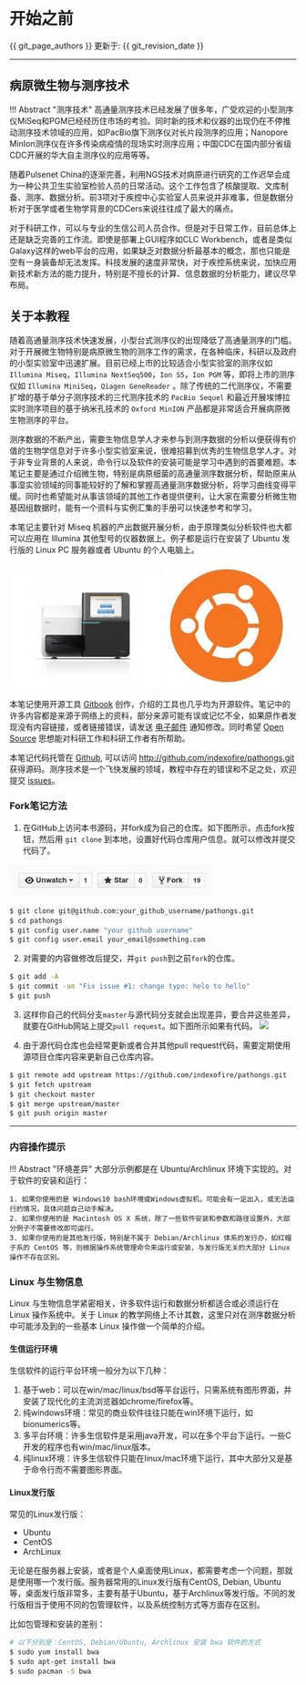 # 开始之前

{{ git_page_authors }} 更新于: {{ git_revision_date }}

---

## **病原微生物与测序技术**

!!! Abstract "测序技术"
    高通量测序技术已经发展了很多年，广受欢迎的小型测序仪MiSeq和PGM已经经历住市场的考验。同时新的技术和仪器的出现仍在不停推动测序技术领域的应用，如PacBio旗下测序仪对长片段测序的应用；Nanopore MinIon测序仪在许多传染病疫情的现场实时测序应用；中国CDC在国内部分省级CDC开展的华大自主测序仪的应用等等。

随着Pulsenet China的逐渐完善，利用NGS技术对病原进行研究的工作迟早会成为一种公共卫生实验室检验人员的日常活动。这个工作包含了核酸提取、文库制备、测序、数据分析。前3项对于疾控中心实验室人员来说并非难事，但是数据分析对于医学或者生物学背景的CDCers来说往往成了最大的痛点。

对于科研工作，可以与专业的生信公司人员合作。但是对于日常工作，目前总体上还是缺乏完善的工作流。即使是部署上GUI程序如CLC Workbench，或者是类似Galaxy这样的web平台的应用，如果缺乏对数据分析最基本的概念，那也只能是空有一身装备却无法发挥。科技发展的速度非常快，对于疾控系统来说，加快应用新技术新方法的能力提升，特别是不擅长的计算、信息数据的分析能力，建议尽早布局。

## **关于本教程**

随着高通量测序技术快速发展，小型台式测序仪的出现降低了高通量测序的门槛。对于开展微生物特别是病原微生物的测序工作的需求，在各种临床，科研以及政府的小型实验室中迅速扩展。目前已经上市的比较适合小型实验室的测序仪如 `Illumina Miseq`，`Illumina NextSeq500`，`Ion S5`，`Ion PGM` 等，即将上市的测序仪如 `Illumina MiniSeq`，`Qiagen GeneReader` 。除了传统的二代测序仪，不需要扩增的基于单分子测序技术的三代测序技术的 `PacBio Sequel` 和最近开展埃博拉实时测序项目的基于纳米孔技术的 `Oxford MinION` 产品都是非常适合开展病原微生物测序的平台。

测序数据的不断产出，需要生物信息学人才来参与到测序数据的分析以便获得有价值的生物学信息对于许多小型实验室来说，很难招募到优秀的生物信息学人才。对于非专业背景的人来说，命令行以及软件的安装可能是学习中遇到的首要难题。本笔记主要是通过介绍微生物，特别是病原细菌的高通量测序数据分析，帮助原来从事湿实验领域的同事能较好的了解和掌握高通量测序数据分析，将学习曲线变得平缓。同时也希望能对从事该领域的其他工作者提供便利，让大家在需要分析微生物基因组数据时，能有一个资料与实例汇集的手册可以快速参考和学习。

本笔记主要针对 Miseq 机器的产出数据开展分析，由于原理类似分析软件也大都可以应用在 Illumina 其他型号的仪器数据上。例子都是运行在安装了 Ubuntu 发行版的 Linux PC 服务器或者 Ubuntu 的个人电脑上。

![miseq](assets/images/miseq.jpg) ![ubuntu](assets/images/ubuntu.jpg)

本笔记使用开源工具 [Gitbook][] 创作，介绍的工具也几乎均为开源软件。笔记中的许多内容都是来源于网络上的资料，部分来源可能有误或记忆不全，如果原作者发现没有内容链接，或者链接错误，请发送 [电子邮件](mailto:indexofire@gmail.com) 通知修改。同时希望 [Open Source][] 思想能对科研工作和科研工作者有所帮助。

本笔记代码托管在 [Github][], 可以访问 http://github.com/indexofire/pathongs.git 获得源码。测序技术是一个飞快发展的领域，教程中存在的错误和不足之处，欢迎提交 [issues](https://github.com/indexofire/pathongs/issues)。

### Fork笔记方法

1. 在GitHub上访问本书源码，并fork成为自己的仓库。如下图所示，点击fork按钮，然后用 `git clone` 到本地，设置好代码仓库用户信息。就可以修改并提交代码了。

![](assets/images/fork.png)

```bash
$ git clone git@github.com:your_github_username/pathongs.git
$ cd pathongs
$ git config user.name "your github username"
$ git config user.email your_email@something.com
```

2. 对需要的内容做修改后提交，并`git push`到之前`fork`的仓库。

```bash
$ git add -A
$ git commit -am "Fix issue #1: change typo: helo to hello"
$ git push
```

3. 这样你自己的代码分支`master`与源代码分支就会出现差异，要合并这些差异，就要在GitHub网站上提交`pull request`。如下图所示如果有代码。
![](assets/images/pull_request.png)

4. 由于源代码仓库也会经常更新或者合并其他pull request代码，需要定期使用源项目仓库内容来更新自己仓库内容。

```bash
$ git remote add upstream https://github.com/indexofire/pathongs.git
$ git fetch upstream
$ git checkout master
$ git merge upstream/master
$ git push origin master
```

---

### **内容操作提示**

!!! Abstract "环境差异"
    大部分示例都是在 Ubuntu/Archlinux 环境下实现的。对于软件的安装和运行：

    1. 如果你使用的是 Windows10 bash环境或Windows虚拟机，可能会有一定出入，或无法运行的情况，具体问题自己动手解决。
    2. 如果你使用的是 Macintosh OS X 系统，除了一些软件安装和参数和路径设置外，大部分例子不需要修改即可运行。
    3. 如果你使用的是其他发行版，特别是不属于 Debian/Archlinux 体系的发行办，如红帽子系的 CentOS 等，则根据操作系统管理命令来运行或安装，与发行版无关的大部分 Linux 操作不存在区别。

### Linux 与生物信息

Linux 与生物信息学紧密相关，许多软件运行和数据分析都适合或必须运行在 Linux 操作系统中。关于 Linux 的教学网络上不计其数，这里只对在测序数据分析中可能涉及到的一些基本 Linux 操作做一个简单的介绍。

#### 生信运行环境

生信软件的运行平台环境一般分为以下几种：

1. 基于web：可以在win/mac/linux/bsd等平台运行，只需系统有图形界面，并安装了现代化的主流浏览器如chrome/firefox等。
2. 纯windows环境：常见的商业软件往往只能在win环境下运行，如bionumerics等。
3. 多平台环境：许多生信软件是采用java开发，可以在多个平台下运行。一些C开发的程序也有win/mac/linux版本。
4. 纯linux环境：许多生信软件只能在linux/mac环境下运行，其中大部分又是基于命令行而不需要图形界面。

#### Linux发行版

常见的Linux发行版：

- Ubuntu
- CentOS
- ArchLinux

无论是在服务器上安装，或者是个人桌面使用Linux，都需要考虑一个问题，那就是使用哪一个发行版。服务器常用的Linux发行版有CentOS, Debian, Ubuntu等，桌面发行版非常多，主要有基于Ubuntu，基于Archlinux等发行版。不同的发行版相当于使用不同的包管理软件，以及系统控制方式等方面存在区别。

比如包管理和安装的差别：

```bash
# 以下分别是：CentOS, Debian/Ubuntu, Archlinux 安装 bwa 软件的方式
$ sudo yum install bwa
$ sudo apt-get install bwa
$ sudo pacman -S bwa
```

[Linux]: http://www.linux.com/ "Linux"
[Illumina]: http://www.illumina.com/ "Illumina"
[MiSeq]: http://www.illumina.com/search.ilmn?search=MiSeq&Pg=1&ilmn_search_btn.x=1 "MiSeq"
[gitbook]: http://www.gitbook.io/ "Git Book"
[Open Source]: http://opensource.org/ "开源思想"
[Linux]: http://www.linux.com/ "Linux"
[Github]: https://www.github.com/ "Github"
